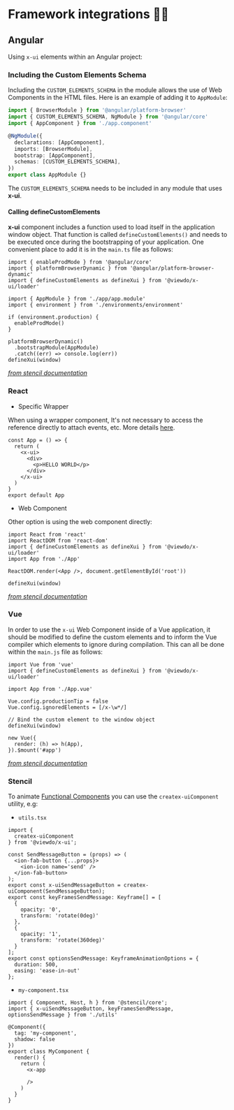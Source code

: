 # Framework integrations 👨‍💻

## Angular

Using `x-ui` elements within an Angular project:

### Including the Custom Elements Schema

Including the `CUSTOM_ELEMENTS_SCHEMA` in the module allows the use of Web Components in the HTML files. Here is an example of adding it to `AppModule`:

```ts
import { BrowserModule } from '@angular/platform-browser'
import { CUSTOM_ELEMENTS_SCHEMA, NgModule } from '@angular/core'
import { AppComponent } from './app.component'

@NgModule({
  declarations: [AppComponent],
  imports: [BrowserModule],
  bootstrap: [AppComponent],
  schemas: [CUSTOM_ELEMENTS_SCHEMA],
})
export class AppModule {}
```

The `CUSTOM_ELEMENTS_SCHEMA` needs to be included in any module that uses **x-ui**.

#### Calling defineCustomElements

**x-ui** component includes a function used to load itself in the application window object. That function is called `defineCustomElements()` and needs to be executed once during the bootstrapping of your application. One convenient place to add it is in the `main.ts` file as follows:

```tsx
import { enableProdMode } from '@angular/core'
import { platformBrowserDynamic } from '@angular/platform-browser-dynamic'
import { defineCustomElements as defineXui } from '@viewdo/x-ui/loader'

import { AppModule } from './app/app.module'
import { environment } from './environments/environment'

if (environment.production) {
  enableProdMode()
}

platformBrowserDynamic()
  .bootstrapModule(AppModule)
  .catch((err) => console.log(err))
defineXui(window)
```

[_from stencil documentation_](https://github.com/ionic-team/stencil-site/blob/master/src/docs/framework-integration/angular.md)

### React

- Specific Wrapper

When using a wrapper component, It's not necessary to access the reference directly to attach events, etc. More details [here](./react/README.md).

```tsx
const App = () => {
  return (
    <x-ui>
      <div>
        <p>HELLO WORLD</p>
      </div>
    </x-ui>
  )
}
export default App
```

- Web Component

Other option is using the web component directly:

```tsx
import React from 'react'
import ReactDOM from 'react-dom'
import { defineCustomElements as defineXui } from '@viewdo/x-ui/loader'
import App from './App'

ReactDOM.render(<App />, document.getElementById('root'))

defineXui(window)
```

[_from stencil documentation_](https://github.com/ionic-team/stencil-site/blob/master/src/docs/framework-integration/react.md)

### Vue

In order to use the `x-ui` Web Component inside of a Vue application, it should be modified to define the custom elements and to inform the Vue compiler which elements to ignore during compilation. This can all be done within the `main.js` file as follows:

```tsx
import Vue from 'vue'
import { defineCustomElements as defineXui } from '@viewdo/x-ui/loader'

import App from './App.vue'

Vue.config.productionTip = false
Vue.config.ignoredElements = [/x-\w*/]

// Bind the custom element to the window object
defineXui(window)

new Vue({
  render: (h) => h(App),
}).$mount('#app')
```

[_from stencil documentation_](https://github.com/ionic-team/stencil-site/blob/master/src/docs/framework-integration/vue.md)

### Stencil

To animate [Functional Components](https://stenciljs.com/docs/functional-components) you can use the `createx-uiComponent` utility, e.g:

- `utils.tsx`

```tsx
import {
  createx-uiComponent
} from '@viewdo/x-ui';

const SendMessageButton = (props) => (
  <ion-fab-button {...props}>
    <ion-icon name='send' />
  </ion-fab-button>
);
export const x-uiSendMessageButton = createx-uiComponent(SendMessageButton);
export const keyFramesSendMessage: Keyframe[] = [
  {
    opacity: '0',
    transform: 'rotate(0deg)'
  },
  {
    opacity: '1',
    transform: 'rotate(360deg)'
  }
];
export const optionsSendMessage: KeyframeAnimationOptions = {
  duration: 500,
  easing: 'ease-in-out'
};
```

- `my-component.tsx`

```tsx
import { Component, Host, h } from '@stencil/core';
import { x-uiSendMessageButton, keyFramesSendMessage, optionsSendMessage } from './utils'

@Component({
  tag: 'my-component',
  shadow: false
})
export class MyComponent {
  render() {
    return (
      <x-app

      />
    )
  }
}
```
